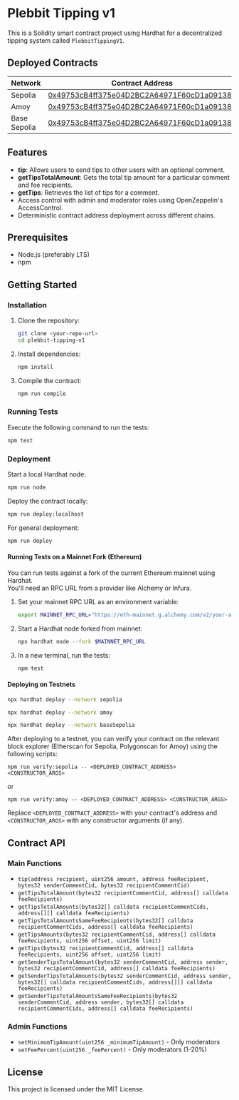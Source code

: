 # Plebbit Tipping v1

This is a Solidity smart contract project using Hardhat for a decentralized tipping system called `PlebbitTippingV1`.

## Deployed Contracts

| Network      | Contract Address                                                                 |
|--------------|----------------------------------------------------------------------------------|
| Sepolia      | [0x49753cB4ff375e04D2BC2A64971F60cD1a091381](https://sepolia.etherscan.io/address/0x49753cB4ff375e04D2BC2A64971F60cD1a091381#code) |
| Amoy         | [0x49753cB4ff375e04D2BC2A64971F60cD1a091381](https://amoy.polygonscan.com/address/0x49753cB4ff375e04D2BC2A64971F60cD1a091381#code) |
| Base Sepolia | [0x49753cB4ff375e04D2BC2A64971F60cD1a091381](https://amoy.polygonscan.com/address/0x49753cB4ff375e04D2BC2A64971F60cD1a091381#code) | 


## Features
- **tip**: Allows users to send tips to other users with an optional comment.
- **getTipsTotalAmount**: Gets the total tip amount for a particular comment and fee recipients.
- **getTips**: Retrieves the list of tips for a comment.
- Access control with admin and moderator roles using OpenZeppelin's AccessControl.
- Deterministic contract address deployment across different chains.

## Prerequisites
- Node.js (preferably LTS)
- npm

## Getting Started

### Installation

1. Clone the repository:
   ```bash
   git clone <your-repo-url>
   cd plebbit-tipping-v1
   ```

2. Install dependencies:
   ```bash
   npm install
   ```

3. Compile the contract:
   ```bash
   npm run compile
   ```

### Running Tests

Execute the following command to run the tests:
```bash
npm test
```

### Deployment

Start a local Hardhat node:
```bash
npm run node
```

Deploy the contract locally:
```bash
npm run deploy:localhost
```

For general deployment:
```bash
npm run deploy
```

#### Running Tests on a Mainnet Fork (Ethereum)

You can run tests against a fork of the current Ethereum mainnet using Hardhat.  
You'll need an RPC URL from a provider like Alchemy or Infura.

1. Set your mainnet RPC URL as an environment variable:
   ```bash
   export MAINNET_RPC_URL="https://eth-mainnet.g.alchemy.com/v2/your-api-key"
   ```

2. Start a Hardhat node forked from mainnet:
   ```bash
   npx hardhat node --fork $MAINNET_RPC_URL
   ```

3. In a new terminal, run the tests:
   ```bash
   npm test
   ```

#### Deploying on Testnets
   ```bash
   npx hardhat deploy --network sepolia
   ```
   ```bash
   npx hardhat deploy --network amoy
   ```
   ```bash
   npx hardhat deploy --network baseSepolia
   ```

After deploying to a testnet, you can verify your contract on the relevant block explorer (Etherscan for Sepolia, Polygonscan for Amoy) using the following scripts:

```
npm run verify:sepolia -- <DEPLOYED_CONTRACT_ADDRESS> <CONSTRUCTOR_ARGS>
```

or

```
npm run verify:amoy -- <DEPLOYED_CONTRACT_ADDRESS> <CONSTRUCTOR_ARGS>
```

Replace `<DEPLOYED_CONTRACT_ADDRESS>` with your contract's address and `<CONSTRUCTOR_ARGS>` with any constructor arguments (if any).

## Contract API

### Main Functions

- `tip(address recipient, uint256 amount, address feeRecipient, bytes32 senderCommentCid, bytes32 recipientCommentCid)`
- `getTipsTotalAmount(bytes32 recipientCommentCid, address[] calldata feeRecipients)`
- `getTipsTotalAmounts(bytes32[] calldata recipientCommentCids, address[][] calldata feeRecipients)`
- `getTipsTotalAmountsSameFeeRecipients(bytes32[] calldata recipientCommentCids, address[] calldata feeRecipients)`
- `getTipsAmounts(bytes32 recipientCommentCid, address[] calldata feeRecipients, uint256 offset, uint256 limit)`
- `getTips(bytes32 recipientCommentCid, address[] calldata feeRecipients, uint256 offset, uint256 limit)`
- `getSenderTipsTotalAmount(bytes32 senderCommentCid, address sender, bytes32 recipientCommentCid, address[] calldata feeRecipients)`
- `getSenderTipsTotalAmounts(bytes32 senderCommentCid, address sender, bytes32[] calldata recipientCommentCids, address[][] calldata feeRecipients)`
- `getSenderTipsTotalAmountsSameFeeRecipients(bytes32 senderCommentCid, address sender, bytes32[] calldata recipientCommentCids, address[] calldata feeRecipients)`

### Admin Functions

- `setMinimumTipAmount(uint256 _minimumTipAmount)` - Only moderators
- `setFeePercent(uint256 _feePercent)` - Only moderators (1-20%)

## License

This project is licensed under the MIT License.
